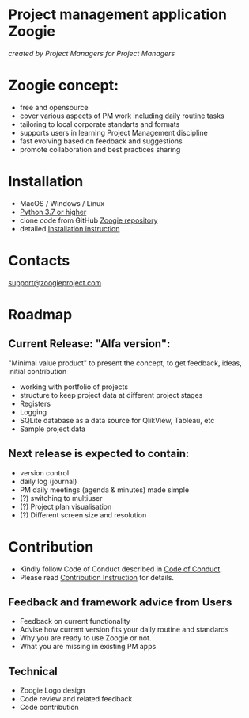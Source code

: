 # Project management application **Zoogie**
*created by Project Managers for Project Managers*

# Zoogie concept:
* free and opensource
* cover various aspects of PM work including daily routine tasks
* tailoring to local corporate standarts and formats
* supports users in learning Project Management discipline
* fast evolving based on feedback and suggestions 
* promote collaboration and best practices sharing



# Installation
* MacOS / Windows / Linux
* [Python 3.7 or higher](https://www.python.org)
* clone code from GitHub [Zoogie repository](https://github.com/avklepikov/zoogie.git)
* detailed [Installation instruction](INSTALLATION.md)


# Contacts
support@zoogieproject.com


# Roadmap
## Current Release: "Alfa version":
"Minimal value product" to present the concept, to get feedback, ideas, initial contribution 
* working with portfolio of projects
* structure to keep project data at different project stages
* Registers
* Logging  
* SQLite database as a data source for QlikView, Tableau, etc
* Sample project data


## Next release is expected to contain:
* version control
* daily log (journal)
* PM daily meetings (agenda & minutes) made simple 
* (?) switching to multiuser
* (?) Project plan visualisation 
* (?) Different screen size and resolution


# Contribution

* Kindly follow Code of Conduct described in [Code of Conduct](CODE_OF_CONDUCT.md).
* Please read [Contribution Instruction](CONTRIBUTION.md) for details.

## Feedback and framework advice from Users
* Feedback on current functionality
* Advise how current version fits your daily routine and standards
* Why you are ready to use Zoogie or not.
* What you are missing in existing PM apps

## Technical 
* Zoogie Logo design
* Code review and related feedback
* Code contribution


